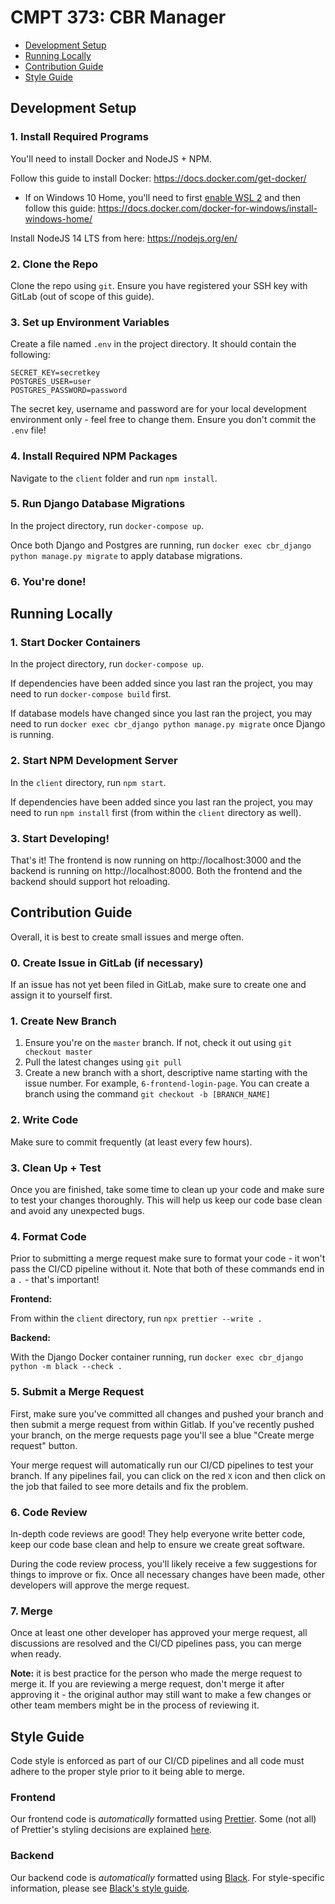 # CMPT 373: CBR Manager

- [Development Setup](#development-setup)
- [Running Locally](#running-locally)
- [Contribution Guide](#contribution-guide)
- [Style Guide](#style-guide)

## Development Setup

### 1. Install Required Programs

You'll need to install Docker and NodeJS + NPM.

Follow this guide to install Docker: https://docs.docker.com/get-docker/
  - If on Windows 10 Home, you'll need to first [enable WSL 2](https://docs.microsoft.com/en-us/windows/wsl/install-win10) and then follow this guide: https://docs.docker.com/docker-for-windows/install-windows-home/

Install NodeJS 14 LTS from here: https://nodejs.org/en/

### 2. Clone the Repo

Clone the repo using `git`. Ensure you have registered your SSH key with GitLab (out of scope of this guide).

### 3. Set up Environment Variables

Create a file named `.env` in the project directory. It should contain the following:

```
SECRET_KEY=secretkey
POSTGRES_USER=user
POSTGRES_PASSWORD=password
```

The secret key, username and password are for your local development environment only - feel free to change them. Ensure you don't commit the `.env` file!

### 4. Install Required NPM Packages

Navigate to the `client` folder and run `npm install`.

### 5. Run Django Database Migrations

In the project directory, run `docker-compose up`.

Once both Django and Postgres are running, run `docker exec cbr_django python manage.py migrate` to apply database migrations.

### 6. You're done!



## Running Locally

### 1. Start Docker Containers

In the project directory, run `docker-compose up`.

If dependencies have been added since you last ran the project, you may need to run `docker-compose build` first.

If database models have changed since you last ran the project, you may need to run `docker exec cbr_django python manage.py migrate` once Django is running.

### 2. Start NPM Development Server

In the `client` directory, run `npm start`.

If dependencies have been added since you last ran the project, you may need to run `npm install` first (from within the `client` directory as well).

### 3. Start Developing!

That's it! The frontend is now running on http://localhost:3000 and the backend is running on http://localhost:8000. Both the frontend and the backend should support hot reloading.



## Contribution Guide

Overall, it is best to create small issues and merge often.

### 0. Create Issue in GitLab (if necessary)

If an issue has not yet been filed in GitLab, make sure to create one and assign it to yourself first.

### 1. Create New Branch

1. Ensure you're on the `master` branch. If not, check it out using `git checkout master`
2. Pull the latest changes using `git pull`
3. Create a new branch with a short, descriptive name starting with the issue number. For example, `6-frontend-login-page`. You can create a branch using the command `git checkout -b [BRANCH_NAME]`

### 2. Write Code

Make sure to commit frequently (at least every few hours).

### 3. Clean Up + Test

Once you are finished, take some time to clean up your code and make sure to test your changes thoroughly. This will help us keep our code base clean and avoid any unexpected bugs.

### 4. Format Code

Prior to submitting a merge request make sure to format your code - it won't pass the CI/CD pipeline without it. Note that both of these commands end in a `.` - that's important!

**Frontend:**

From within the `client` directory, run `npx prettier --write .`

**Backend:**

With the Django Docker container running, run `docker exec cbr_django python -m black --check .`

### 5. Submit a Merge Request

First, make sure you've committed all changes and pushed your branch and then submit a merge request from within Gitlab. If you've recently pushed your branch, on the merge requests page you'll see a blue "Create merge request" button.

Your merge request will automatically run our CI/CD pipelines to test your branch. If any pipelines fail, you can click on the red `X` icon and then click on the job that failed to see more details and fix the problem.

### 6. Code Review

In-depth code reviews are good! They help everyone write better code, keep our code base clean and help to ensure we create great software.

During the code review process, you'll likely receive a few suggestions for things to improve or fix. Once all necessary changes have been made, other developers will approve the merge request.

### 7. Merge

Once at least one other developer has approved your merge request, all discussions are resolved and the CI/CD pipelines pass, you can merge when ready.

**Note:** it is best practice for the person who made the merge request to merge it. If you are reviewing a merge request, don't merge it after approving it - the original author may still want to make a few changes or other team members might be in the process of reviewing it.



## Style Guide

Code style is enforced as part of our CI/CD pipelines and all code must adhere to the proper style prior to it being able to merge.

### Frontend

Our frontend code is *automatically* formatted using [Prettier](https://prettier.io/). Some (not all) of Prettier's styling decisions are explained [here](https://prettier.io/docs/en/rationale.html).

### Backend

Our backend code is *automatically* formatted using [Black](https://github.com/psf/black). For style-specific information, please see [Black's style guide](https://github.com/psf/black/blob/master/docs/the_black_code_style.md).